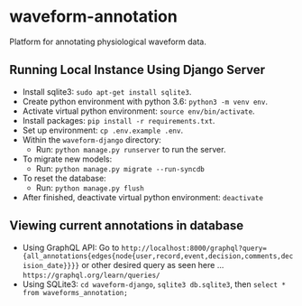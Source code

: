 # waveform-annotation
Platform for annotating physiological waveform data.

## Running Local Instance Using Django Server

- Install sqlite3: `sudo apt-get install sqlite3`.
- Create python environment with python 3.6: `python3 -m venv env`.
- Activate virtual python environment: `source env/bin/activate`.
- Install packages: `pip install -r requirements.txt`.
- Set up environment: `cp .env.example .env`.
- Within the `waveform-django` directory:
  - Run: `python manage.py runserver` to run the server.
- To migrate new models:
  - Run: `python manage.py migrate --run-syncdb`
- To reset the database:
  - Run: `python manage.py flush`
- After finished, deactivate virtual python environment: `deactivate`

## Viewing current annotations in database

- Using GraphQL API: Go to `http://localhost:8000/graphql?query={all_annotations{edges{node{user,record,event,decision,comments,decision_date}}}}` or other desired query as seen here ... `https://graphql.org/learn/queries/`
- Using SQLite3: `cd waveform-django`, `sqlite3 db.sqlite3`, then `select * from waveforms_annotation;`
